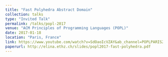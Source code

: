 ```yaml
---
title: "Fast Polyhedra Abstract Domain"
collection: talks
type: "Invited Talk"
permalink: /talks/popl-2017
venue: "ACM Principles of Programming Languages (POPL)"
date: 2017-01-18
location: "Paris, France"
link: https://www.youtube.com/watch?v=SdOaoIcVZAY&ab_channel=POPLPARIS2017
paperurl: http://elina.ethz.ch/slides/popl2017-fast-polyhedra.pdf
---
```


